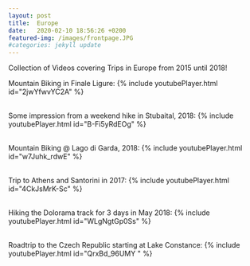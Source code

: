 ```yaml
---
layout: post
title:  Europe
date:   2020-02-10 18:56:26 +0200
featured-img: /images/frontpage.JPG
#categories: jekyll update
---
```


Collection of Videos covering Trips in Europe from 2015 until 2018!


Mountain Biking in Finale Ligure:
{% include youtubePlayer.html id="2jwYfwvYC2A" %} 
<br><br>

Some impression from a weekend hike in Stubaital, 2018:
{% include youtubePlayer.html id="B-Fi5yRdEOg" %}
<br><br>

Mountain Biking @ Lago di Garda, 2018:
{% include youtubePlayer.html id="w7Juhk_rdwE" %}
<br><br>

Trip to Athens and Santorini in 2017:
{% include youtubePlayer.html id="4CkJsMrK-Sc" %}
<br><br>


Hiking the Dolorama track for 3 days in May 2018:
{% include youtubePlayer.html id="WLgNgtGp0Ss" %}
<br><br>

Roadtrip to the Czech Republic starting at Lake Constance:
{% include youtubePlayer.html id="QrxBd_96UMY " %}
<br><br>



